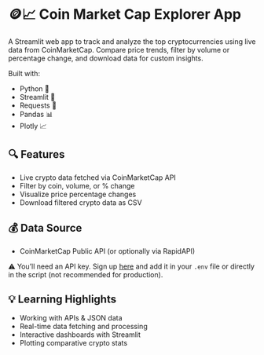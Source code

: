 # 🪙📈 Coin Market Cap Explorer App

A Streamlit web app to track and analyze the top cryptocurrencies using live data from CoinMarketCap. Compare price trends, filter by volume or percentage change, and download data for custom insights.

Built with:
- Python 🐍
- Streamlit 🎈
- Requests 🔗
- Pandas 📊
- Plotly 📈

## 🔍 Features
- Live crypto data fetched via CoinMarketCap API
- Filter by coin, volume, or % change
- Visualize price percentage changes
- Download filtered crypto data as CSV

## 💰 Data Source
- CoinMarketCap Public API (or optionally via RapidAPI)
  
⚠️ You’ll need an API key. Sign up [here](https://coinmarketcap.com/api/) and add it in your `.env` file or directly in the script (not recommended for production).

## 💡 Learning Highlights
- Working with APIs & JSON data
- Real-time data fetching and processing
- Interactive dashboards with Streamlit
- Plotting comparative crypto stats


